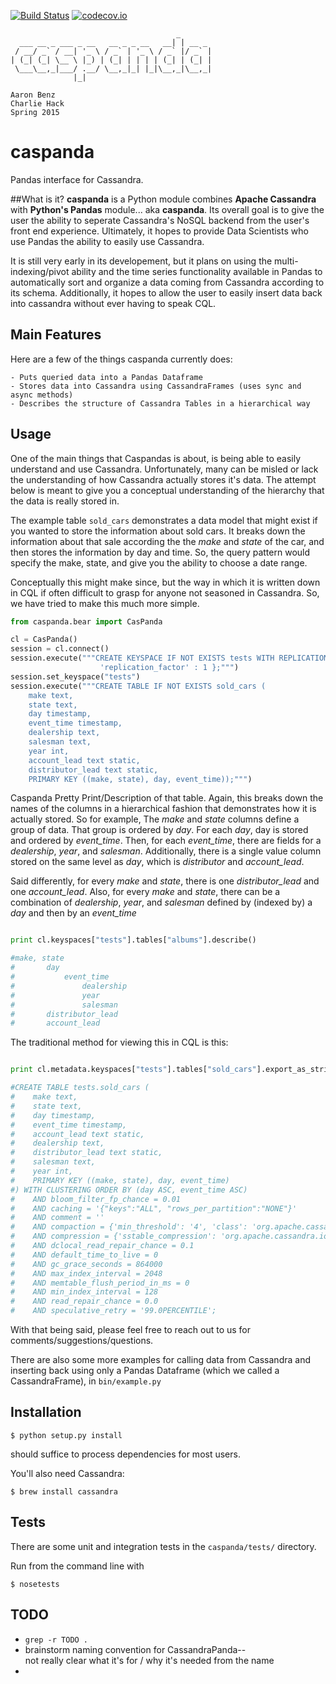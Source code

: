 [![Build Status](https://travis-ci.org/aaronbenz/caspanda.svg?branch=master)](https://travis-ci.org/aaronbenz/caspanda)
[![codecov.io](http://codecov.io/github/aaronbenz/caspanda/coverage.svg?branch=master)](http://codecov.io/github/aaronbenz/caspanda?branch=master)
```
                                     _       
  ___ __ _ ___ _ __   __ _ _ __   __| | __ _ 
 / __/ _` / __| '_ \ / _` | '_ \ / _` |/ _` |
| (_| (_| \__ \ |_) | (_| | | | | (_| | (_| |
 \___\__,_|___/ .__/ \__,_|_| |_|\__,_|\__,_|
              |_|                            

Aaron Benz
Charlie Hack
Spring 2015
```

caspanda
========
Pandas interface for Cassandra.

##What is it?
**caspanda** is a Python module combines **Apache Cassandra** with **Python's Pandas** module... aka **caspanda**. Its
overall goal is to give the user the ability to seperate Cassandra's NoSQL backend from the user's front end experience.
Ultimately, it hopes to provide Data Scientists who use Pandas the ability to easily use Cassandra.

It is still very early in its developement, but it plans on using the multi-indexing/pivot ability and the time series
functionality available in Pandas to automatically sort and organize a data coming from Cassandra according to its schema.
Additionally, it hopes to allow the user to easily insert data back into cassandra without ever having to speak CQL.

Main Features
----
Here are a few of the things caspanda currently does:

    - Puts queried data into a Pandas Dataframe
    - Stores data into Cassandra using CassandraFrames (uses sync and async methods)
    - Describes the structure of Cassandra Tables in a hierarchical way

Usage
----
One of the main things that Caspandas is about, is being able to easily understand and use Cassandra. Unfortunately,
 many can be misled or lack the understanding of how Cassandra actually stores it's data. The attempt below is meant to 
 give you a conceptual understanding of the hierarchy that the data is really stored in.  
 
 The example table `sold_cars` demonstrates a data model that might exist if you wanted to store the information about
 sold cars. It breaks down the information about that sale according the the *make* and *state* of the car, and then 
 stores the information by day and time. So, the query pattern would specify the make, state, and give you the ability 
 to choose a date range. 
 
 Conceptually this might make since, but the way in which it is written down in CQL if often difficult to grasp for anyone
 not seasoned in Cassandra. So, we have tried to make this much more simple.
```python
from caspanda.bear import CasPanda

cl = CasPanda()
session = cl.connect()
session.execute("""CREATE KEYSPACE IF NOT EXISTS tests WITH REPLICATION = { 'class' : 'SimpleStrategy',
                    'replication_factor' : 1 };""")
session.set_keyspace("tests")
session.execute("""CREATE TABLE IF NOT EXISTS sold_cars (
    make text,
    state text,
    day timestamp,
    event_time timestamp,
    dealership text,
    salesman text,
    year int,
    account_lead text static,
    distributor_lead text static,
    PRIMARY KEY ((make, state), day, event_time));""")
```

Caspanda Pretty Print/Description of that table. Again, this breaks down the names of the columns in a hierarchical
fashion that demonstrates how it is actually stored. So for example, The *make* and *state* columns define a group of data.
That group is ordered by *day*. For each *day*, day is stored and ordered by *event_time*. Then, for each *event_time*,
there are fields for a *dealership*, *year*, and *salesman*. Additionally, there is a single value column stored on the
same level as *day*, which is *distributor* and *account_lead*. 

Said differently, for every *make* and *state*, there is one *distributor_lead* and one *account_lead*. Also, for every
*make* and *state*, there can be a combination of *dealership*, *year*, and *salesman* defined by (indexed by) a *day*
and then by an *event_time*

```python

print cl.keyspaces["tests"].tables["albums"].describe()

#make, state
#		day
#			event_time
#				dealership
#				year
#				salesman
#		distributor_lead
#		account_lead
```

The traditional method for viewing this in CQL is this:

```python

print cl.metadata.keyspaces["tests"].tables["sold_cars"].export_as_string()

#CREATE TABLE tests.sold_cars (
#    make text,
#    state text,
#    day timestamp,
#    event_time timestamp,
#    account_lead text static,
#    dealership text,
#    distributor_lead text static,
#    salesman text,
#    year int,
#    PRIMARY KEY ((make, state), day, event_time)
#) WITH CLUSTERING ORDER BY (day ASC, event_time ASC)
#    AND bloom_filter_fp_chance = 0.01
#    AND caching = '{"keys":"ALL", "rows_per_partition":"NONE"}'
#    AND comment = ''
#    AND compaction = {'min_threshold': '4', 'class': 'org.apache.cassandra.db.compaction.SizeTieredCompactionStrategy', 'max_threshold': '32'}
#    AND compression = {'sstable_compression': 'org.apache.cassandra.io.compress.LZ4Compressor'}
#    AND dclocal_read_repair_chance = 0.1
#    AND default_time_to_live = 0
#    AND gc_grace_seconds = 864000
#    AND max_index_interval = 2048
#    AND memtable_flush_period_in_ms = 0
#    AND min_index_interval = 128
#    AND read_repair_chance = 0.0
#    AND speculative_retry = '99.0PERCENTILE';
```

With that being said, please feel free to reach out to us for comments/suggestions/questions. 

There are also some more examples for calling data from Cassandra and inserting back using only a Pandas Dataframe (which
we called a CassandraFrame), in `bin/example.py`

Installation
----
`$ python setup.py install`

should suffice to process dependencies for most users. 

You'll also need Cassandra:

`$ brew install cassandra`



Tests
-----
There are some unit and integration tests in the `caspanda/tests/` directory.

Run from the command line with

`$ nosetests`


TODO
----  
* `grep -r TODO .`  
* brainstorm naming convention for CassandraPanda--  
  not really clear what it's for / why it's needed from the name  
* 









